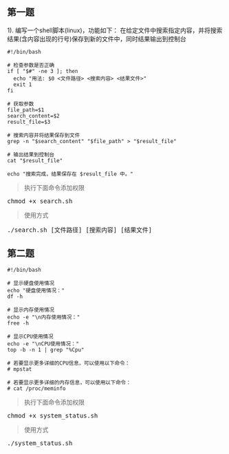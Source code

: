 ## 第一题

1). 编写一个shell脚本(linux)，功能如下： 在给定文件中搜索指定内容，并将搜索结果(含内容出现的行号)保存到新的文件中，同时结果输出到控制台

```shell
#!/bin/bash

# 检查参数是否正确
if [ "$#" -ne 3 ]; then
  echo "用法: $0 <文件路径> <搜索内容> <结果文件>"
  exit 1
fi

# 获取参数
file_path=$1
search_content=$2
result_file=$3

# 搜索内容并将结果保存到文件
grep -n "$search_content" "$file_path" > "$result_file"

# 输出结果到控制台
cat "$result_file"

echo "搜索完成，结果保存在 $result_file 中。"

```

> 执行下面命令添加权限

<kbd>chmod +x search.sh</kbd>

> 使用方式

<kbd>./search.sh [文件路径] [搜索内容] [结果文件]</kbd>

## 第二题

```shell
#!/bin/bash

# 显示硬盘使用情况
echo "硬盘使用情况："
df -h

# 显示内存使用情况
echo -e "\n内存使用情况："
free -h

# 显示CPU使用情况
echo -e "\nCPU使用情况："
top -b -n 1 | grep "%Cpu"

# 若要显示更多详细的CPU信息，可以使用以下命令：
# mpstat

# 若要显示更多详细的内存信息，可以使用以下命令：
# cat /proc/meminfo

```

> 执行下面命令添加权限

<kbd>chmod +x system_status.sh</kbd>

> 使用方式

<kbd>./system_status.sh</kbd>
